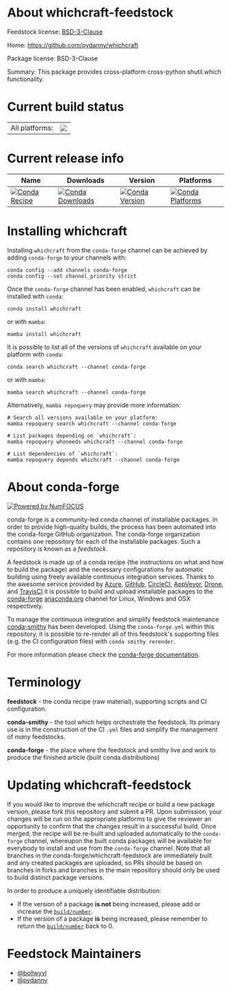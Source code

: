 About whichcraft-feedstock
==========================

Feedstock license: [BSD-3-Clause](https://github.com/conda-forge/whichcraft-feedstock/blob/main/LICENSE.txt)

Home: https://github.com/pydanny/whichcraft

Package license: BSD-3-Clause

Summary: This package provides cross-platform cross-python shutil.which functionality.


Current build status
====================


<table><tr><td>All platforms:</td>
    <td>
      <a href="https://dev.azure.com/conda-forge/feedstock-builds/_build/latest?definitionId=5026&branchName=main">
        <img src="https://dev.azure.com/conda-forge/feedstock-builds/_apis/build/status/whichcraft-feedstock?branchName=main">
      </a>
    </td>
  </tr>
</table>

Current release info
====================

| Name | Downloads | Version | Platforms |
| --- | --- | --- | --- |
| [![Conda Recipe](https://img.shields.io/badge/recipe-whichcraft-green.svg)](https://anaconda.org/conda-forge/whichcraft) | [![Conda Downloads](https://img.shields.io/conda/dn/conda-forge/whichcraft.svg)](https://anaconda.org/conda-forge/whichcraft) | [![Conda Version](https://img.shields.io/conda/vn/conda-forge/whichcraft.svg)](https://anaconda.org/conda-forge/whichcraft) | [![Conda Platforms](https://img.shields.io/conda/pn/conda-forge/whichcraft.svg)](https://anaconda.org/conda-forge/whichcraft) |

Installing whichcraft
=====================

Installing `whichcraft` from the `conda-forge` channel can be achieved by adding `conda-forge` to your channels with:

```
conda config --add channels conda-forge
conda config --set channel_priority strict
```

Once the `conda-forge` channel has been enabled, `whichcraft` can be installed with `conda`:

```
conda install whichcraft
```

or with `mamba`:

```
mamba install whichcraft
```

It is possible to list all of the versions of `whichcraft` available on your platform with `conda`:

```
conda search whichcraft --channel conda-forge
```

or with `mamba`:

```
mamba search whichcraft --channel conda-forge
```

Alternatively, `mamba repoquery` may provide more information:

```
# Search all versions available on your platform:
mamba repoquery search whichcraft --channel conda-forge

# List packages depending on `whichcraft`:
mamba repoquery whoneeds whichcraft --channel conda-forge

# List dependencies of `whichcraft`:
mamba repoquery depends whichcraft --channel conda-forge
```


About conda-forge
=================

[![Powered by
NumFOCUS](https://img.shields.io/badge/powered%20by-NumFOCUS-orange.svg?style=flat&colorA=E1523D&colorB=007D8A)](https://numfocus.org)

conda-forge is a community-led conda channel of installable packages.
In order to provide high-quality builds, the process has been automated into the
conda-forge GitHub organization. The conda-forge organization contains one repository
for each of the installable packages. Such a repository is known as a *feedstock*.

A feedstock is made up of a conda recipe (the instructions on what and how to build
the package) and the necessary configurations for automatic building using freely
available continuous integration services. Thanks to the awesome service provided by
[Azure](https://azure.microsoft.com/en-us/services/devops/), [GitHub](https://github.com/),
[CircleCI](https://circleci.com/), [AppVeyor](https://www.appveyor.com/),
[Drone](https://cloud.drone.io/welcome), and [TravisCI](https://travis-ci.com/)
it is possible to build and upload installable packages to the
[conda-forge](https://anaconda.org/conda-forge) [anaconda.org](https://anaconda.org/)
channel for Linux, Windows and OSX respectively.

To manage the continuous integration and simplify feedstock maintenance
[conda-smithy](https://github.com/conda-forge/conda-smithy) has been developed.
Using the ``conda-forge.yml`` within this repository, it is possible to re-render all of
this feedstock's supporting files (e.g. the CI configuration files) with ``conda smithy rerender``.

For more information please check the [conda-forge documentation](https://conda-forge.org/docs/).

Terminology
===========

**feedstock** - the conda recipe (raw material), supporting scripts and CI configuration.

**conda-smithy** - the tool which helps orchestrate the feedstock.
                   Its primary use is in the construction of the CI ``.yml`` files
                   and simplify the management of *many* feedstocks.

**conda-forge** - the place where the feedstock and smithy live and work to
                  produce the finished article (built conda distributions)


Updating whichcraft-feedstock
=============================

If you would like to improve the whichcraft recipe or build a new
package version, please fork this repository and submit a PR. Upon submission,
your changes will be run on the appropriate platforms to give the reviewer an
opportunity to confirm that the changes result in a successful build. Once
merged, the recipe will be re-built and uploaded automatically to the
`conda-forge` channel, whereupon the built conda packages will be available for
everybody to install and use from the `conda-forge` channel.
Note that all branches in the conda-forge/whichcraft-feedstock are
immediately built and any created packages are uploaded, so PRs should be based
on branches in forks and branches in the main repository should only be used to
build distinct package versions.

In order to produce a uniquely identifiable distribution:
 * If the version of a package **is not** being increased, please add or increase
   the [``build/number``](https://docs.conda.io/projects/conda-build/en/latest/resources/define-metadata.html#build-number-and-string).
 * If the version of a package **is** being increased, please remember to return
   the [``build/number``](https://docs.conda.io/projects/conda-build/en/latest/resources/define-metadata.html#build-number-and-string)
   back to 0.

Feedstock Maintainers
=====================

* [@bollwyvl](https://github.com/bollwyvl/)
* [@pydanny](https://github.com/pydanny/)

